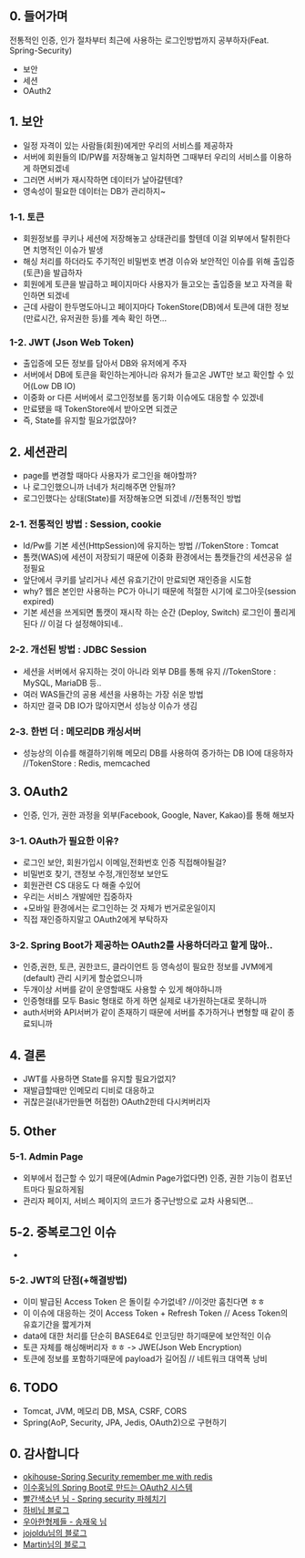 ## 0. 들어가며  
 전통적인 인증, 인가 절차부터 최근에 사용하는 로그인방법까지 공부하자(Feat. Spring-Security)
 - 보안
 - 세션 
 - OAuth2
 
## 1. 보안
- 일정 자격이 있는 사람들(회원)에게만 우리의 서비스를 제공하자
- 서버에 회원들의 ID/PW를 저장해놓고 일치하면 그때부터 우리의 서비스를 이용하게 하면되겠네
- 그러면 서버가 재시작하면 데이터가 날아갈텐데?
- 영속성이 필요한 데이터는 DB가 관리하지~

### 1-1. 토큰
- 회원정보를 쿠키나 세션에 저장해놓고 상태관리를 할텐데 이걸 외부에서 탈취한다면 치명적인 이슈가 발생
- 해싱 처리를 하더라도 주기적인 비밀번호 변경 이슈와 보안적인 이슈를 위해 출입증(토큰)을 발급하자
- 회원에게 토큰을 발급하고 페이지마다 사용자가 들고오는 출입증을 보고 자격을 확인하면 되겠네
- 근데 사람이 한두명도아니고 페이지마다 TokenStore(DB)에서 토큰에 대한 정보(만료시간, 유저권한 등)를 계속 확인 하면...

### 1-2. JWT (Json Web Token)
- 출입증에 모든 정보를 담아서 DB와 유저에게 주자
- 서버에서 DB에 토큰을 확인하는게아니라 유저가 들고온 JWT만 보고 확인할 수 있어(Low DB IO)
- 이중화 or 다른 서버에서 로그인정보를 동기화 이슈에도 대응할 수 있겠네
- 만료됐을 때 TokenStore에서 받아오면 되겠군
- 즉, State를 유지할 필요가없잖아?
 
## 2. 세션관리
- page를 변경할 때마다 사용자가 로그인을 해야할까?
- 나 로그인했으니까 너네가 처리해주면 안될까?
- 로그인했다는 상태(State)를 저장해놓으면 되겠네 //전통적인 방법
 
### 2-1. 전통적인 방법 : Session, cookie
- Id/Pw를 기본 세션(HttpSession)에 유지하는 방법 //TokenStore : Tomcat
- 톰캣(WAS)에 세션이 저장되기 때문에 이중화 환경에서는 톰캣들간의 세션공유 설정필요
- 앞단에서 쿠키를 날리거나 세션 유효기간이 만료되면 재인증을 시도함
- why? 웹은 본인만 사용하는 PC가 아니기 때문에 적절한 시기에 로그아웃(session expired)
- 기본 세션을 쓰게되면 톰캣이 재시작 하는 순간 (Deploy, Switch) 로그인이 풀리게 된다 // 이걸 다 설정해야되네..

### 2-2. 개선된 방법 : JDBC Session 
- 세션을 서버에서 유지하는 것이 아니라 외부 DB를 통해 유지 //TokenStore : MySQL, MariaDB 등..
- 여러 WAS들간의 공용 세션을 사용하는 가장 쉬운 방법
- 하지만 결국 DB IO가 많아지면서 성능상 이슈가 생김

### 2-3. 한번 더 : 메모리DB 캐싱서버
- 성능상의 이슈를 해결하기위해 메모리 DB를 사용하여 증가하는 DB IO에 대응하자 //TokenStore : Redis, memcached

## 3. OAuth2
- 인증, 인가, 권한 과정을 외부(Facebook, Google, Naver, Kakao)를 통해 해보자

### 3-1. OAuth가 필요한 이유?
- 로그인 보안, 회원가입시 이메일,전화번호 인증 직접해야될걸?
- 비밀번호 찾기, 갠정보 수정,개인정보 보안도
- 회원관련 CS 대응도 다 해줄 수있어
- 우리는 서비스 개발에만 집중하자
- +모바일 환경에서는 로그인하는 것 자체가 번거로운일이지
- 직접 재인증하지말고 OAuth2에게 부탁하자

### 3-2. Spring Boot가 제공하는 OAuth2를 사용하더라고 할게 많아..
 - 인증,권한, 토큰, 권한코드, 클라이언트 등 영속성이 필요한 정보를 JVM에게(default) 관리 시키게 할순없으니까
 - 두개이상 서버를 같이 운영할때도 사용할 수 있게 해야하니까
 - 인증형태를 모두 Basic 형태로 하게 하면 실제로 내가원하는대로 못하니까
 - auth서버와 API서버가 같이 존재하기 때문에 서버를 추가하거나 변형할 때 같이 종료되니까

## 4. 결론
- JWT를 사용하면 State를 유지할 필요가없지?
- 재발급할때만 인메모리 디비로 대응하고
- 귀찮은걸(내가만들면 허접한) OAuth2한테 다시켜버리자

## 5. Other 

### 5-1. Admin Page
- 외부에서 접근할 수 있기 때문에(Admin Page가없다면) 인증, 권한 기능이 컴포넌트마다 필요하게됨
- 관리자 페이지, 서비스 페이지의 코드가 중구난방으로 교차 사용되면...

## 5-2. 중복로그인 이슈
- 

### 5-2. JWT의 단점(+해결방법)
- 이미 발급된 Access Token 은 돌이킬 수가없네? //이것만 훔친다면 ㅎㅎ
- 이 이슈에 대응하는 것이 Access Token + Refresh Token // Acess Token의 유효기간을 짧게가져
- data에 대한 처리를 단순히 BASE64로 인코딩만 하기때문에 보안적인 이슈
- 토큰 자체를 해싱해버리자 ㅎㅎ -> JWE(Json Web Encryption)
- 토큰에 정보를 포함하기때문에 payload가 길어짐 // 네트워크 대역폭 낭비

## 6. TODO
- Tomcat, JVM, 메모리 DB, MSA, CSRF, CORS
- Spring(AoP, Security, JPA, Jedis, OAuth2)으로 구현하기

## 0. 감사합니다
- [okihouse-Spring Security remember me with redis](https://okihouse.tistory.com/entry/Spring-Security-remember-me-with-redis) 
- [이수홍님의 Spring Boot로 만드는 OAuth2 시스템](https://brunch.co.kr/@sbcoba#articles)
- [빨간색소년 님 - Spring security 파헤치기](https://sjh836.tistory.com/165)
- [하비님 블로그](https://haviyj.tistory.com/38)
- [우아한형제들 - 송재욱 님](http://woowabros.github.io/experience/2019/03/05/aop-oauth2-redis.html)
- [jojoldu님의 블로그](https://jojoldu.tistory.com/170)
- [Martin님의 블로그](https://blog.martinwork.co.kr/theory/2018/09/26/what-is-jwt-token.html)
